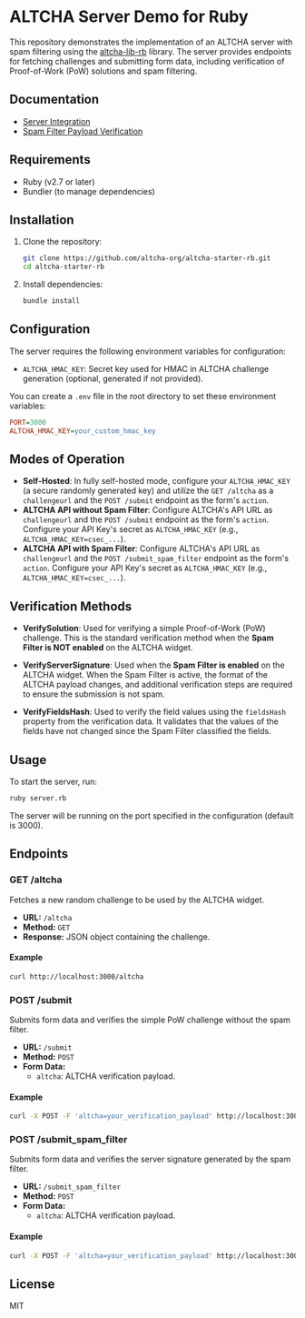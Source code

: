 # ALTCHA Server Demo for Ruby

This repository demonstrates the implementation of an ALTCHA server with spam filtering using the [altcha-lib-rb](https://github.com/altcha-org/altcha-lib-rb) library. The server provides endpoints for fetching challenges and submitting form data, including verification of Proof-of-Work (PoW) solutions and spam filtering.

## Documentation

- [Server Integration](https://altcha.org/docs/server-integration/)
- [Spam Filter Payload Verification](https://altcha.org/docs/api/challenge-api/#server-verification)

## Requirements

- Ruby (v2.7 or later)
- Bundler (to manage dependencies)

## Installation

1. Clone the repository:

    ```sh
    git clone https://github.com/altcha-org/altcha-starter-rb.git
    cd altcha-starter-rb
    ```

2. Install dependencies:

    ```sh
    bundle install
    ```

## Configuration

The server requires the following environment variables for configuration:

- `ALTCHA_HMAC_KEY`: Secret key used for HMAC in ALTCHA challenge generation (optional, generated if not provided).

You can create a `.env` file in the root directory to set these environment variables:

```ini
PORT=3000
ALTCHA_HMAC_KEY=your_custom_hmac_key
```

## Modes of Operation

- **Self-Hosted**: In fully self-hosted mode, configure your `ALTCHA_HMAC_KEY` (a secure randomly generated key) and utilize the `GET /altcha` as a `challengeurl` and the `POST /submit` endpoint as the form's `action`.
- **ALTCHA API without Spam Filter**: Configure ALTCHA's API URL as `challengeurl` and the `POST /submit` endpoint as the form's `action`. Configure your API Key's secret as `ALTCHA_HMAC_KEY` (e.g., `ALTCHA_HMAC_KEY=csec_...`).
- **ALTCHA API with Spam Filter**: Configure ALTCHA's API URL as `challengeurl` and the `POST /submit_spam_filter` endpoint as the form's `action`. Configure your API Key's secret as `ALTCHA_HMAC_KEY` (e.g., `ALTCHA_HMAC_KEY=csec_...`).

## Verification Methods

- **VerifySolution**: Used for verifying a simple Proof-of-Work (PoW) challenge. This is the standard verification method when the **Spam Filter is NOT enabled** on the ALTCHA widget.

- **VerifyServerSignature**: Used when the **Spam Filter is enabled** on the ALTCHA widget. When the Spam Filter is active, the format of the ALTCHA payload changes, and additional verification steps are required to ensure the submission is not spam.

- **VerifyFieldsHash**: Used to verify the field values using the `fieldsHash` property from the verification data. It validates that the values of the fields have not changed since the Spam Filter classified the fields.

## Usage

To start the server, run:

```sh
ruby server.rb
```

The server will be running on the port specified in the configuration (default is 3000).

## Endpoints

### GET /altcha

Fetches a new random challenge to be used by the ALTCHA widget.

- **URL:** `/altcha`
- **Method:** `GET`
- **Response:** JSON object containing the challenge.

#### Example

```sh
curl http://localhost:3000/altcha
```

### POST /submit

Submits form data and verifies the simple PoW challenge without the spam filter.

- **URL:** `/submit`
- **Method:** `POST`
- **Form Data:**
  - `altcha`: ALTCHA verification payload.

#### Example

```sh
curl -X POST -F 'altcha=your_verification_payload' http://localhost:3000/submit
```

### POST /submit_spam_filter

Submits form data and verifies the server signature generated by the spam filter.

- **URL:** `/submit_spam_filter`
- **Method:** `POST`
- **Form Data:**
  - `altcha`: ALTCHA verification payload.

#### Example

```sh
curl -X POST -F 'altcha=your_verification_payload' http://localhost:3000/submit_spam_filter
```

## License

MIT
